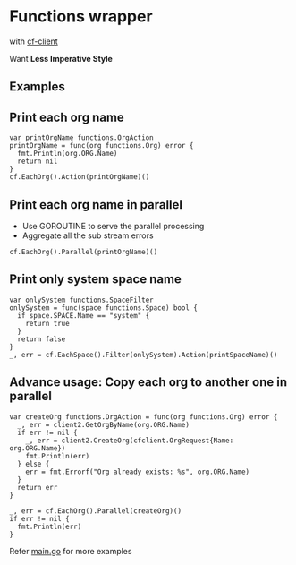# Functions wrapper

with [cf-client](https://github.com/cloudfoundry-community/go-cfclient)

Want **Less Imperative Style**

## Examples

## Print each org name

```
var printOrgName functions.OrgAction
printOrgName = func(org functions.Org) error {
  fmt.Println(org.ORG.Name)
  return nil
}
cf.EachOrg().Action(printOrgName)()
```

## Print each org name in parallel

* Use GOROUTINE to serve the parallel processing
* Aggregate all the sub stream errors 

```
cf.EachOrg().Parallel(printOrgName)()
```

## Print only system space name

```
var onlySystem functions.SpaceFilter
onlySystem = func(space functions.Space) bool {
  if space.SPACE.Name == "system" {
    return true
  }
  return false
}
_, err = cf.EachSpace().Filter(onlySystem).Action(printSpaceName)()
```

## Advance usage: Copy each org to another one in parallel

```
var createOrg functions.OrgAction = func(org functions.Org) error {
  _, err = client2.GetOrgByName(org.ORG.Name)
  if err != nil {
    _, err = client2.CreateOrg(cfclient.OrgRequest{Name: org.ORG.Name})
    fmt.Println(err)
  } else {
    err = fmt.Errorf("Org already exists: %s", org.ORG.Name)
  }
  return err
}

_, err = cf.EachOrg().Parallel(createOrg)()
if err != nil {
  fmt.Println(err)
}
```

Refer [main.go](driver/main.go) for more examples
